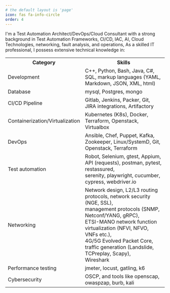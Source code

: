 ```yaml
---
# the default layout is 'page'
icon: fas fa-info-circle
order: 4
---
```


I'm a Test Automation Architect/DevOps/Cloud Consultant with a strong background in Test Automation Frameworks, CI/CD, IAC, AI, Cloud Technologies, networking, fault analysis, and operations, As a skilled IT professional, I possess extensive technical knowledge in:
<table>
  <tr>
    <th>Category</th>
    <th>Skills</th>
  </tr>
  <tr>
    <td>Development</td>
    <td>C++, Python, Bash, Java, C#, SQL, markup languages (YAML, Markdown, JSON, XML, html)</td>
  </tr>
  <tr>
    <td>Database</td>
    <td>mysql, Postgres, mongo</td>
  </tr>
  <tr>
    <td>CI/CD Pipeline</td>
    <td>Gitlab, Jenkins, Packer, Git, JIRA integrations, Artifactory</td>
  </tr>
  <tr>
    <td>Containerization/Virtualization</td>
    <td>Kubernetes (K8s), Docker, Terraform, Openstack, Virtualbox</td>
  </tr>
  <tr>
    <td>DevOps</td>
    <td>Ansible, Chef, Puppet, Kafka, Zookeeper, Linux/SystemD, Git, Openstack, Terraform</td>
  </tr>
  <tr>
    <td>Test automation</td>
    <td>Robot, Selenium, gtest, Appium, API (requests), postman, pytest, restassured, <br/>serenity, playwright, cucumber, cypress, webdriver.io</td>
  </tr>
  <tr>
    <td>Networking</td>
    <td>Network design, L2/L3 routing protocols, network security (NGE, SSL), <br/>management protocols (SNMP, Netconf/YANG, gRPC), <br/>ETSI-MANO network function virtualization (NFVI, NFVO, VNFs etc.), <br/>4G/5G Evolved Packet Core, traffic generation (Landslide, TCPreplay, Scapy), <br/>Wireshark</td>
  </tr>
  <tr>
    <td>Performance testing</td>
    <td>jmeter, locust, gatling, k6</td>
  </tr>
  <tr>
    <td>Cybersecurity</td>
    <td>OSCP, and tools like openscap, owaspzap, burb, kali</td>
  </tr>
</table>

